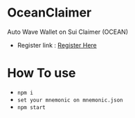 # OceanClaimer
Auto Wave Wallet on Sui Claimer (OCEAN)<br>
- Register link : [Register Here](t.me/waveonsuibot/walletapp?startapp=1528002)
# How To use
- ```npm i```
- ```set your mnemonic on mnemonic.json```
- ```npm start```
